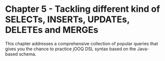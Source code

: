 # Chapter 5 - Tackling different kind of SELECTs, INSERTs, UPDATEs, DELETEs and MERGEs

This chapter addresses a comprehensive collection of popular queries that gives you the chance to practice jOOQ DSL syntax based on the Java-based schema. 
